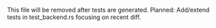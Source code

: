 This file will be removed after tests are generated.
Planned: Add/extend tests in test_backend.rs focusing on recent diff.